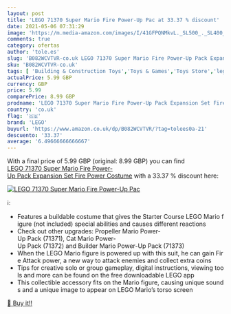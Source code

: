 ```yaml
---
layout: post
title: 'LEGO 71370 Super Mario Fire Power-Up Pac at 33.37 % discount'
date: 2021-05-06 07:31:29
image: 'https://m.media-amazon.com/images/I/41GFPQNMkvL._SL500_._SL400_.jpg'
comments: true
category: ofertas
author: 'tole.es'
slug: 'B082WCVTVR-co.uk LEGO 71370 Super Mario Fire Power-Up Pack Expansion Set...'
sku: 'B082WCVTVR-co.uk'
tags: [ 'Building & Construction Toys','Toys & Games','Toys Store','lego', ]
actualPrice: 5.99 GBP
currency: GBP
price: 5.99
comparePrice: 8.99 GBP
prodname: 'LEGO 71370 Super Mario Fire Power-Up Pack Expansion Set Fire Power Costume'
country: 'co.uk'
flag: '🇬🇧'
brand: 'LEGO'
buyurl: 'https://www.amazon.co.uk/dp/B082WCVTVR/?tag=tolees0a-21'
descuento: '33.37'
average: '6.49666666666667'
---
```


With a final price of 5.99 GBP (original: 8.99 GBP) you can find [LEGO 71370 Super Mario Fire Power-Up Pack Expansion Set Fire Power Costume](https://www.amazon.co.uk/dp/B082WCVTVR/?tag=tolees0a-21) with a  33.37 % discount here:

[![LEGO 71370 Super Mario Fire Power-Up Pac](https://m.media-amazon.com/images/I/41GFPQNMkvL._SL500_._SL400_.jpg)](https://www.amazon.co.uk/dp/B082WCVTVR/?tag=tolees0a-21)

ℹ️:

- Features a buildable costume that gives the Starter Course LEGO Mario figure (not included) special abilities and causes different reactions
- Check out other upgrades: Propeller Mario Power-Up Pack (71371), Cat Mario Power-Up Pack (71372) and Builder Mario Power-Up Pack (71373)
- When the LEGO Mario figure is powered up with this suit, he can gain Fire Attack power, a new way to attack enemies and collect extra coins
- Tips for creative solo or group gameplay, digital instructions, viewing tools and more can be found on the free downloadable LEGO app
- This collectible accessory fits on the Mario figure, causing unique sounds and a unique image to appear on LEGO Mario’s torso screen

[🛒 Buy it!!](https://www.amazon.co.uk/dp/B082WCVTVR/?tag=tolees0a-21)

